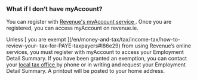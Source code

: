 ###  What if I don’t have myAccount?

You can register with [ Revenue's myAccount service
](https://www.ros.ie/myaccount-web/home.html) . Once you are registered, you
can access myAccount on revenue.ie.

Unless [ you are exempt ](/en/money-and-tax/tax/income-tax/how-to-review-your-
tax-for-PAYE-taxpayers#l86e29) from using Revenue’s online services, you must
register with myAccount to access your Employment Detail Summary. If you have
been granted an exemption, you can contact your [ local tax office
](https://www.revenue.ie/en/contact-us/index.aspx) by phone or in writing and
request your Employment Detail Summary. A printout will be posted to your home
address.

